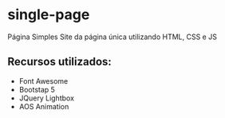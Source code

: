 # single-page
 Página Simples
Site da página única utilizando HTML, CSS e JS 

## Recursos utilizados: 
- Font Awesome 
- Bootstap 5
- JQuery Lightbox
- AOS Animation 


